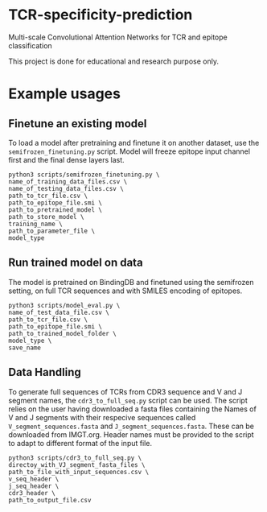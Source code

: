 # TCR-specificity-prediction
Multi-scale Convolutional Attention Networks for TCR and epitope classification

This project is done for educational and research purpose only.
# Example usages

## Finetune an existing model
To load a model after pretraining and finetune it on another dataset, use the `semifrozen_finetuning.py` script. Model will freeze epitope input channel first and the final dense layers last. 

```console
python3 scripts/semifrozen_finetuning.py \
name_of_training_data_files.csv \
name_of_testing_data_files.csv \
path_to_tcr_file.csv \
path_to_epitope_file.smi \
path_to_pretrained_model \
path_to_store_model \
training_name \
path_to_parameter_file \
model_type
```

## Run trained model on data
 The model is pretrained on BindingDB and finetuned using the semifrozen setting, on full TCR sequences and with SMILES encoding of epitopes.

```console
python3 scripts/model_eval.py \
name_of_test_data_file.csv \
path_to_tcr_file.csv \
path_to_epitope_file.smi \
path_to_trained_model_folder \
model_type \
save_name
```

## Data Handling
To generate full sequences of TCRs from CDR3 sequence and V and J segment names, the `cdr3_to_full_seq.py` script can be used. The script relies on the user having downloaded a fasta files containing the Names of V and J segments with their respecive sequences called `V_segment_sequences.fasta` and `J_segment_sequences.fasta`. These can be downloaded from IMGT.org. Header names must be provided to the script to adapt to different format of the input file.

```console
python3 scripts/cdr3_to_full_seq.py \
directoy_with_VJ_segment_fasta_files \
path_to_file_with_input_sequences.csv \
v_seq_header \
j_seq_header \
cdr3_header \
path_to_output_file.csv
```